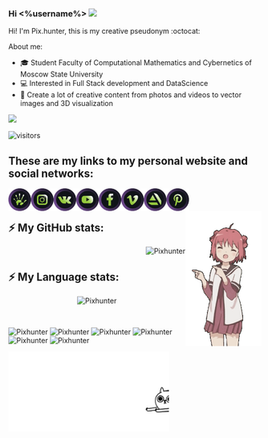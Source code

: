### Hi <%username%> <img src="https://media.giphy.com/media/hvRJCLFzcasrR4ia7z/giphy.gif" width="25px">
<!--![VisitorCount](https://profile-counter.glitch.me/Pixhunter/count.svg)-->

Hi! I'm Pix.hunter, this is my creative pseudonym :octocat: 

About me:
- :mortar_board: Student Faculty of Computational Mathematics and Cybernetics of Moscow State University 
- :computer: Interested in Full Stack development and DataScience
- :art: Сreate a lot of creative content from photos and videos to vector images and 3D visualization




![](https://github-profile-summary-cards.vercel.app/api/cards/profile-details?username=Pixhunter&theme=github_dark)


![visitors](https://visitor-badge.glitch.me/badge?page_id=Pixhunter.Pixhunter)
<!--
Here are some ideas to get you started: 

- 🔭 I’m currently working on ...
- 🌱 I’m currently learning ...
- 👯 I’m looking to collaborate on ...
- 🤔 I’m looking for help with ...
- 💬 Ask me about ...
- 📫 How to reach me: ...
- 😄 Pronouns: ...
- ⚡ Fun fact: ...
--> 

## These are my links to my personal website and social networks:
<a href="https://pixhunter.live/"> 
    <img align="left" alt="Pixhunter's Site" width="45px"  src="https://github.com/Pixhunter/Pixhunter/blob/main/icons/ico_pix.svg" />
</a> 
<a href="https://www.instagram.com/pix.hunter/">
    <img align="left" alt="Pixhunter's VK" width="45px"  src="https://github.com/Pixhunter/Pixhunter/blob/main/icons/ico_inst.svg" />
</a> 
<a href="https://vk.com/pix.hunter">
    <img align="left" alt="Pixhunter's Instagram" width="45px"  src="https://github.com/Pixhunter/Pixhunter/blob/main/icons/ico_vk.svg" />
</a>
<a href="https://www.youtube.com/channel/UCAcXyPCPW_-krqTqysWOE-A">
    <img align="left" alt="Pixhunter's YouTube" width="45px"  src="https://github.com/Pixhunter/Pixhunter/blob/main/icons/ico_utb.svg" />
</a> 
<a href="https://www.facebook.com/pix.hunter.94/">
    <img align="left" alt="Pixhunter's FaceBook" width="45px"  src="https://github.com/Pixhunter/Pixhunter/blob/main/icons/ico_fb.svg" />
</a> 
<a href="https://vimeo.com/pixhunter">  
    <img align="left" alt="Pixhunter's Vimeo" width="45px"  src="https://github.com/Pixhunter/Pixhunter/blob/main/icons/ico_vim.svg" />
</a> 
<a href="https://www.artstation.com/pix-hunter"> 
    <img align="left" alt="Pixhunter's ArtStation" width="45px"  src="https://github.com/Pixhunter/Pixhunter/blob/main/icons/ico_arts.svg" />
</a>           
<a href="https://pin.it/27YQ6fT"> 
    <img align="left" alt="Pixhunter's Pinterest" width="45px"  src="https://github.com/Pixhunter/Pixhunter/blob/main/icons/ico_pint.svg" />
</a> 

<br />
<br />

<img align="right" alt="GIF" src="https://github.com/Pixhunter/Pixhunter/blob/main/gifs/Paw.gif" width="30%" />  


## ⚡ My GitHub stats:
<p align="right"> <img src="https://github-readme-stats.vercel.app/api?username=Pixhunter&bg_color=0d1117&count_private=true&show_icons=true&include_all_commits=true&hide_title=true&hide_border=true&theme=ocean_dark" alt="Pixhunter" /></p>

## ⚡ My Language stats:
<p align="center"> <img src="https://github-readme-stats.vercel.app/api/top-langs/?username=Pixhunter&bg_color=0d1117&langs_count=10&layout=compact&hide_title=true&hide_border=true&theme=ocean_dark" alt="Pixhunter" /></p>

<br />



<p align="left" >
<img src="https://img.shields.io/badge/html5-%23E34F26.svg?style=for-the-badge&logo=html5&logoColor=white" alt="Pixhunter" height="25"/>
<img src="https://img.shields.io/badge/css3-%231572B6.svg?style=for-the-badge&logo=css3&logoColor=white" alt="Pixhunter" height="25"/>
<img src="https://img.shields.io/badge/javascript-%23323330.svg?style=for-the-badge&logo=javascript&logoColor=%23F7DF1E" alt="Pixhunter" height="25"/>
<img src="https://img.shields.io/badge/c-%2300599C.svg?style=for-the-badge&logo=c&logoColor=white" alt="Pixhunter" height="25"/>
<img src="https://img.shields.io/badge/c++-%2300599C.svg?style=for-the-badge&logo=c%2B%2B&logoColor=white" alt="Pixhunter" height="25"/>
<img src="https://img.shields.io/badge/python-3670A0?style=for-the-badge&logo=python&logoColor=ffdd54" alt="Pixhunter" height="25"/>
</p>
    
<img align="left" alt="GIF" src="https://github.com/Pixhunter/Pixhunter/blob/main/gifs/1V7X.gif" width="320" />  
<!--
![Adobe Illustrator](https://img.shields.io/badge/adobeillustrator-%23FF9A00.svg?style=for-the-badge&logo=adobeillustrator&logoColor=white)
![Adobe InDesign](https://img.shields.io/badge/Adobe%20InDesign-49021F?style=for-the-badge&logo=adobeindesign&logoColor=white)
![Adobe Lightroom](https://img.shields.io/badge/Adobe%20Lightroom-31A8FF.svg?style=for-the-badge&logo=Adobe%20Lightroom&logoColor=white)
![Adobe Photoshop](https://img.shields.io/badge/adobephotoshop-%2331A8FF.svg?style=for-the-badge&logo=adobephotoshop&logoColor=white)
![Adobe Premiere Pro](https://img.shields.io/badge/Adobe%20Premiere%20Pro-9999FF.svg?style=for-the-badge&logo=Adobe%20Premiere%20Pro&logoColor=white)
![Blender](https://img.shields.io/badge/blender-%23F5792A.svg?style=for-the-badge&logo=blender&logoColor=white)

-->
